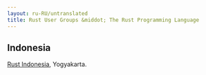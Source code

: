 ```yaml
---
layout: ru-RU/untranslated
title: Rust User Groups &middot; The Rust Programming Language
---
```


## Indonesia

[Rust Indonesia](https://github.com/rustid/meetup), Yogyakarta.
